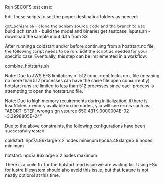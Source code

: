 Run SECOFS test case:

Edit these scripts to set the proper destination folders as needed:

get_schism.sh - clone the schism source code and the branch to use
build_schism.sh - build the model and binaries
get_testcase_inputs.sh - download the sample input data from S3

After running a coldstart and/or before continuing from a hoststart.nc file,
the following script needs to be run. Edit the script as needed for your specific case.
Eventually, this step can be implemented in a workflow.

combine_hotstarts.sh

Note: Due to AWS EFS limitations of 512 concurrent locks on a file (meaning no more than 512 processes can have the same file open concurrently) hotstart runs are limited to less than 512 processes since each process is attempting to open the hotstart.nc file.

Note: Due to high memory requirements during initialization, if there is insufficient memory available on the nodes, you will see errors such as: "ABORT:  STEP: wrong sign vsource         650         431  9.0000004E-02 -3.3998805E+24"

Due to the above constraints, the following configurations have been successfully tested:

coldstart:
    hpc7a.96xlarge x 2 nodes minimum
    hpc6a.48xlarge x 6 nodes minimum

hotstart:
    hpc7a.96xlarge x 2 nodes maximum

There is a code fix for the hotstart read issue we are waiting for. 
Using FSx for lustre filesystem should also avoid this issue, but that feature is not neatly optional at this time.


